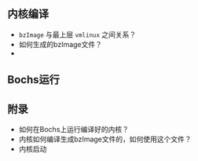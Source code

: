 ## 内核编译

* `bzImage` 与最上层 `vmlinux` 之间关系？
* 如何生成的bzImage文件？
* 



## Bochs运行



















## 附录

* 如何在Bochs上运行编译好的内核？
* 内核如何编译生成bzImage文件的，如何使用这个文件？
* 内核启动





